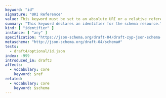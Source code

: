 ```yaml
---
keyword: "id"
signature: "URI Reference"
value: This keyword must be set to an absolute URI or a relative reference as defined by [RFC 3986](https://www.rfc-editor.org/info/rfc3986)
summary: "This keyword declares an identifier for the schema resource."
kind: [ "identifier" ]
instance: [ "any" ]
specification: "https://json-schema.org/draft-04/draft-zyp-json-schema-04#rfc.section.7.2"
metaschema: "http://json-schema.org/draft-04/schema#"
tests:
  - draft4/optional/id.json
index: -999
introduced_in: draft3
affects:
  - vocabulary: core
    keyword: $ref
related:
  - vocabulary: core
    keyword: $schema
---
```

